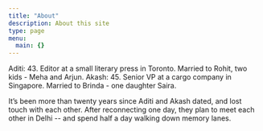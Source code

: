 ```yaml
---
title: "About"
description: About this site
type: page
menu:
  main: {}
---
```


Aditi: 43. Editor at a small literary press in Toronto. Married to Rohit, two kids - Meha and Arjun.
Akash: 45. Senior VP at a cargo company in Singapore. Married to Brinda - one daughter Saira.

It’s been more than twenty years since Aditi and Akash dated, and lost touch with each other. After reconnecting one day, they plan to meet each other in Delhi -- and spend half a day walking down memory lanes.
